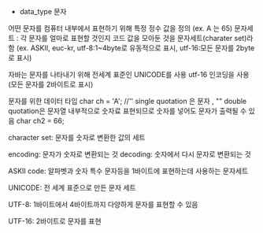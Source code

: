 * data_type 문자

어떤 문자를 컴퓨터 내부에서 표현하기 위해 특정 정수 값을 정의
(ex. A 는 65)
문자세트 : 각 문자를 얼마로 표현할 것인지 코드 값을 모아둔 것을 문자세트(charater set)라 함
(ex. ASKII, euc-kr, utf-8:1~4byte로 유동적으로 표시, utf-16:모든 문자를 2byte로 표시)

자바는 문자를  나타내기 위해 전세계 표준인 UNICODE를 사용
utf-16 인코딩을 사용 (모든 문자를 2바이트로 표시)

문자를 위한 데이터 타입
char ch = 'A'; //'' single quotation 은 문자 , "" double quotation은 문자열 
내부적으로 숫자료 표현되므로 숫자를 넣어도 문자가 출력될 수 있음
char ch2 = 66;


character set: 문자를 숫자로 변환한 값의 세트

encoding: 문자가 숫자로 변환되는 것
decoding: 숫자에서 다시 문자로 변환되는 것

ASKII code: 알파벳과 숫자 특수 문자등을 1바이트에 표현하는데 사용하는 문자세트

UNICODE: 전 세계 표준으로 만든 문자 세트

UTF-8: 1바이트에서 4바이트까지 다양하게 문자를 표현할 수 있음

UTF-16: 2바이트로 문자를 표현

